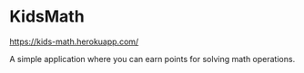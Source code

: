 # KidsMath

https://kids-math.herokuapp.com/

A simple application where you can earn points for solving math operations.
